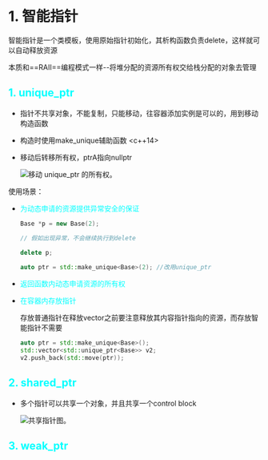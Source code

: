 # 1. 智能指针

智能指针是一个类模板，使用原始指针初始化，其析构函数负责delete，这样就可以自动释放资源

本质和==RAII==编程模式一样--将堆分配的资源所有权交给栈分配的对象去管理

## <font color=cyan>1. unique_ptr</font>

* 指针不共享对象，不能复制，只能移动，往容器添加实例是可以的，用到移动构造函数

* 构造时使用make_unique辅助函数 <c++14>

* 移动后转移所有权，ptrA指向nullptr

   ![移动 unique_ptr 的所有权。](https://docs.microsoft.com/en-us/cpp/cpp/media/unique_ptr.png?view=msvc-160)

使用场景：

* <font color=cyan>为动态申请的资源提供异常安全的保证</font>

  ```c++
  Base *p = new Base(2);
  
  // 假如出现异常，不会继续执行到delete
      
  delete p;
  
  auto ptr = std::make_unique<Base>(2); //改用unique_ptr
  ```

* <font color=cyan>返回函数内动态申请资源的所有权</font>

* <font color=cyan>在容器内存放指针</font>

  存放普通指针在释放vector之前要注意释放其内容指针指向的资源，而存放智能指针不需要

  ```c++
  auto ptr = std::make_unique<Base>();
  std::vector<std::unique_ptr<Base>> v2;
  v2.push_back(std::move(ptr));
  ```

## <font color=cyan>2. shared_ptr</font>

* 多个指针可以共享一个对象，并且共享一个control block

   ![共享指针图。](https://docs.microsoft.com/en-us/cpp/cpp/media/shared_ptr.png?view=msvc-160)

## <font color=cyan>3. weak_ptr</font>



